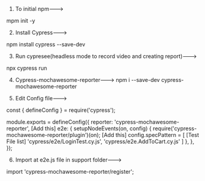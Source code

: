1. To initial npm--->

mpm init -y

2. Install Cypress--->

npm install cypress --save-dev

3. Run cypresee(headless mode to record video and creating report)--->

npx cypress run

4. Cypress-mochawesome-reporter---> npm i --save-dev cypress-mochawesome-reporter

5. Edit Config file--->

const { defineConfig } = require('cypress');

module.exports = defineConfig({ reporter: 'cypress-mochawesome-reporter', [Add this] e2e: { setupNodeEvents(on, config) { require('cypress-mochawesome-reporter/plugin')(on); [Add this] config.specPattern = [ [Test File list] 'cypress/e2e/LoginTest.cy.js', 'cypress/e2e.AddToCart.cy.js' ] }, }, });

6. Import at e2e.js file in support folder--->

import 'cypress-mochawesome-reporter/register';
